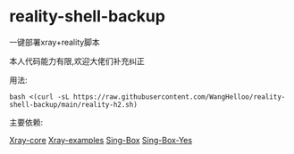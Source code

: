 # reality-shell-backup
一键部署xray+reality脚本

本人代码能力有限,欢迎大佬们补充纠正

用法:
```
bash <(curl -sL https://raw.githubusercontent.com/WangHelloo/reality-shell-backup/main/reality-h2.sh)
```

主要依赖:

[Xray-core](https://github.com/XTLS/Xray-core)
[Xray-examples](https://github.com/chika0801/Xray-examples)
[Sing-Box](https://github.com/SagerNet/sing-box)
[Sing-Box-Yes](https://github.com/FranzKafkaYu/sing-box-yes/tree/main)
